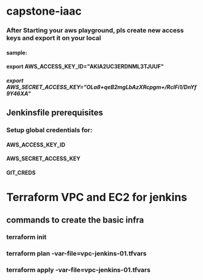 # capstone-iaac

### After Starting your aws playground, pls create new access keys and export it on your local

#### sample: 
#### export AWS_ACCESS_KEY_ID="AKIA2UC3ERDNML3TJUUF"
##### export AWS_SECRET_ACCESS_KEY="OLa8+qeB2mgLbAzXRcpgm+/RcIFi1/DnYf9Y46XA"

## Jenkinsfile prerequisites
### Setup global credentials for:
####  AWS_ACCESS_KEY_ID 
####  AWS_SECRET_ACCESS_KEY
####  GIT_CREDS

# Terraform VPC and EC2 for jenkins
## commands to create the basic infra
### terraform init
### terraform plan -var-file=vpc-jenkins-01.tfvars
### terraform apply -var-file=vpc-jenkins-01.tfvars




